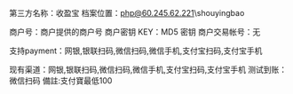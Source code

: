 第三方名称：收盈宝
档案位置：php@60.245.62.221\shouyingbao

商户号：商户提供的商户号
商户密钥 KEY：MD5 密钥
商户交易帐号：无

支持payment：网银,银联扫码,微信扫码,微信手机,支付宝扫码,支付宝手机

现有渠道：网银,银联扫码,微信扫码,微信手机,支付宝扫码,支付宝手机
测试到账：微信扫码
備註:支付寶最低100